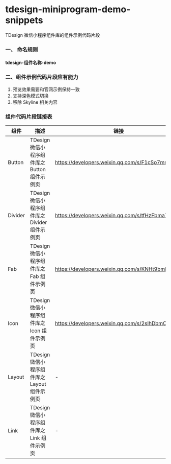 # tdesign-miniprogram-demo-snippets

TDesign 微信小程序组件库的组件示例代码片段

### 一、 命名规则
#### tdesign-组件名称-demo


### 二、组件示例代码片段应有能力
1. 预览效果需要和官网示例保持一致
2. 支持深色模式切换
3. 移除 Skyline 相关内容


### 组件代码片段链接表
| 组件    | 描述                                          | 链接                                            |
| ------- | --------------------------------------------- | ----------------------------------------------- |
| Button  | TDesign 微信小程序组件库之 Button 组件示例页  | https://developers.weixin.qq.com/s/F1cSo7mm75SS |
| Divider | TDesign 微信小程序组件库之 Divider 组件示例页 | https://developers.weixin.qq.com/s/tfHzFbma7IS4 |
| Fab     | TDesign 微信小程序组件库之 Fab 组件示例页     | https://developers.weixin.qq.com/s/KNHt9bmB7OSc |
| Icon    | TDesign 微信小程序组件库之 Icon 组件示例页    | https://developers.weixin.qq.com/s/2sIhDbmO7lSc |
| Layout  | TDesign 微信小程序组件库之 Layout 组件示例页  | -                                               |
| Link    | TDesign 微信小程序组件库之 Link 组件示例页    | -                                               |